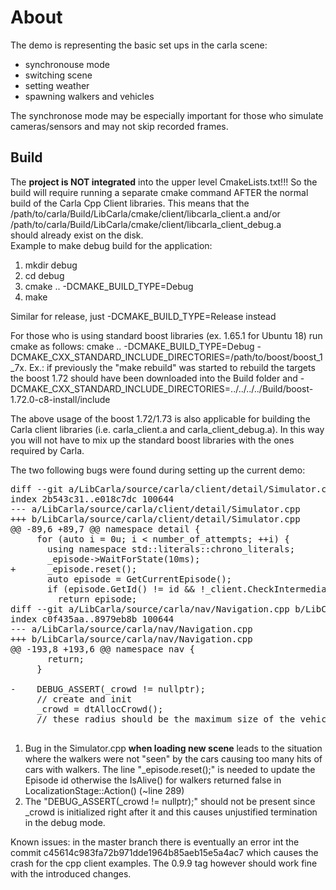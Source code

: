 # About
The demo is representing the basic set ups in the carla scene:
*   synchronouse mode
*   switching scene
*   setting weather
*   spawning walkers and vehicles

The synchronose mode may be especially important for those who simulate cameras/sensors and may not skip recorded frames.

## Build
The **project is NOT integrated** into the upper level CmakeLists.txt!!! So the build will require running a separate cmake command AFTER the normal build of the Carla Cpp Client libraries. This means that the<br>
/path/to/carla/Build/LibCarla/cmake/client/libcarla_client.a and/or<br>
/path/to/carla/Build/LibCarla/cmake/client/libcarla_client_debug.a<br>
should already exist on the disk.<br>
Example to make debug build for the application:
1.  mkdir debug
2.  cd debug
3.  cmake .. -DCMAKE_BUILD_TYPE=Debug
4.  make

Similar for release, just -DCMAKE_BUILD_TYPE=Release instead<br>

For those who is using standard boost libraries (ex. 1.65.1 for Ubuntu 18) run cmake as follows: cmake .. -DCMAKE_BUILD_TYPE=Debug -DCMAKE_CXX_STANDARD_INCLUDE_DIRECTORIES=/path/to/boost/boost_1_7x. Ex.: if previously the "make rebuild" was started to rebuild the targets the boost 1.72 should have been downloaded into the Build folder and -DCMAKE_CXX_STANDARD_INCLUDE_DIRECTORIES=../../../../Build/boost-1.72.0-c8-install/include

The above usage of the boost 1.72/1.73 is also applicable for building the Carla client libraries (i.e. carla_client.a and carla_client_debug.a). In this way you will not have to mix up the standard boost libraries with the ones required by Carla.

The two following bugs were found during setting up the current demo:
<pre>
diff --git a/LibCarla/source/carla/client/detail/Simulator.cpp b/LibCarla/source/carla/client/detail/Simulator.cpp
index 2b543c31..e018c7dc 100644
--- a/LibCarla/source/carla/client/detail/Simulator.cpp
+++ b/LibCarla/source/carla/client/detail/Simulator.cpp
@@ -89,6 +89,7 @@ namespace detail {
     for (auto i = 0u; i < number_of_attempts; ++i) {
       using namespace std::literals::chrono_literals;
       _episode->WaitForState(10ms);
+      _episode.reset();
       auto episode = GetCurrentEpisode();
       if (episode.GetId() != id && !_client.CheckIntermediateEpisode()) {
         return episode;
diff --git a/LibCarla/source/carla/nav/Navigation.cpp b/LibCarla/source/carla/nav/Navigation.cpp
index c0f435aa..8979eb8b 100644
--- a/LibCarla/source/carla/nav/Navigation.cpp
+++ b/LibCarla/source/carla/nav/Navigation.cpp
@@ -193,8 +193,6 @@ namespace nav {
       return;
     }
 
-    DEBUG_ASSERT(_crowd != nullptr);
     // create and init
     _crowd = dtAllocCrowd();
     // these radius should be the maximum size of the vehicles (CarlaCola for Carla)

</pre>

1.  Bug in the Simulator.cpp **when loading new scene** leads to the situation where the walkers were not "seen" by the cars causing too many hits of cars with walkers. The line "_episode.reset();" is needed to update the Episode id otherwise the IsAlive() for walkers returned false in LocalizationStage::Action() (~line 289)
2.  The "DEBUG_ASSERT(_crowd != nullptr);" should not be present since _crowd is initialized right after it and this causes unjustified termination in the debug mode.

Known issues: in the master branch there is eventually an error int the commit c45614c983fa72b971dde1964b85aeb15e5a4ac7 which causes the crash for the cpp client examples. The 0.9.9 tag however should work fine with the introduced changes.